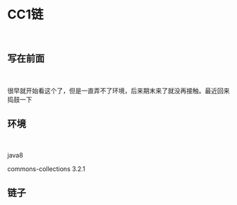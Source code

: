 # CC1链

<br>

## 写在前面

<br>

很早就开始看这个了，但是一直弄不了环境，后来期末来了就没再接触。最近回来捣鼓一下

## 环境

<br>

java8

commons-collections 3.2.1

## 链子
